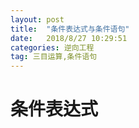 ```yaml
---
layout: post
title:  "条件表达式与条件语句"
date:   2018/8/27 10:29:51 
categories: 逆向工程
tag: 三目运算,条件语句
---
```


# 条件表达式

 